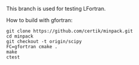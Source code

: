 This branch is used for testing LFortran.

How to build with gfortran:
```
git clone https://github.com/certik/minpack.git
cd minpack
git checkout -t origin/scipy
FC=gfortran cmake .
make
ctest
```
